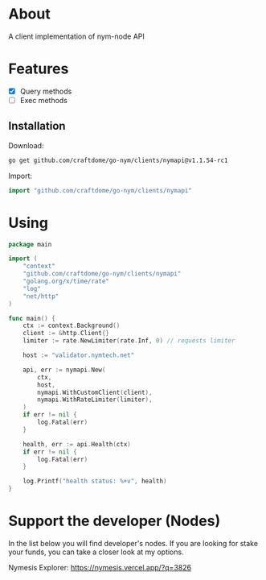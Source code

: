 # About
A client implementation of nym-node API

# Features

- [x] Query methods
- [ ] Exec methods

## Installation

Download:
```bash
go get github.com/craftdome/go-nym/clients/nymapi@v1.1.54-rc1
```

Import:
```go
import "github.com/craftdome/go-nym/clients/nymapi"
```

# Using

```go
package main

import (
	"context"
	"github.com/craftdome/go-nym/clients/nymapi"
	"golang.org/x/time/rate"
	"log"
	"net/http"
)

func main() {
	ctx := context.Background()
	client := &http.Client{}
	limiter := rate.NewLimiter(rate.Inf, 0) // requests limiter

	host := "validator.nymtech.net"

	api, err := nymapi.New(
		ctx,
		host,
		nymapi.WithCustomClient(client),
		nymapi.WithRateLimiter(limiter),
	)
	if err != nil {
		log.Fatal(err)
	}

	health, err := api.Health(ctx)
	if err != nil {
		log.Fatal(err)
	}

	log.Printf("health status: %+v", health)
}
```

# Support the developer (Nodes)

In the list below you will find developer's nodes. If you are looking for stake your funds, you can take a closer look at my options.

Nymesis Explorer: https://nymesis.vercel.app/?q=3826
